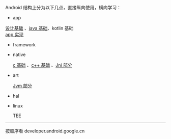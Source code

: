 Android 结构上分为以下几点，直接纵向使用，横向学习：  

- app 

[设计基础](../design) 、[java 基础](../language/java/java-index.md)、kotlin 基础  
[app 实现](./)

- framework 

    

- native 

    [c 基础](../language/c/c-index.md) 、[c++ 基础](../language/cpp/cpp-index.md) 、[Jni 部分](../language/java/jni/jni-index.md)

- art

    [Jvm 部分](../language/java/jvm/jvm-index.md)

- hal 

    

- linux

    TEE


---
按顺序看 developer.android.google.cn  
